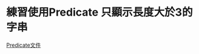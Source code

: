 #  練習使用Predicate 只顯示長度大於3的字串
[Predicate文件](https://docs.oracle.com/javase/8/docs/api/java/util/function/Predicate.html)

